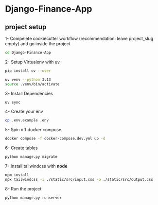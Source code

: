 # Django-Finance-App

## project setup

1- Compelete cookiecutter workflow (recommendation: leave project_slug empty) and go inside the project

```bash
cd Django-Finance-App
```

2- Setup Virtualenv with uv

```bash
pip install uv --user
```

```bash
uv venv --python 3.13
source .venv/bin/activate
```

3- Install Dependencies

```bash
uv sync
```

4- Create your env

```bash
cp .env.example .env
```

5- Spin off docker compose

```bash
docker compose -f docker-compose.dev.yml up -d
```

6- Create tables

```bash
python manage.py migrate
```

7- Install tailwindcss with **node**

```bash
npm install
npx tailwindcss -i ./static/src/input.css -o ./static/src/output.css
```

8- Run the project

```bash
python manage.py runserver
```
